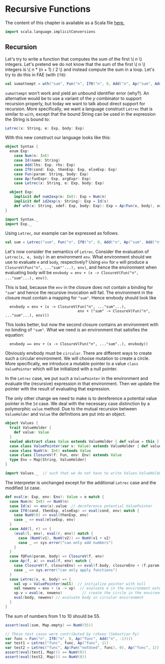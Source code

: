 # Recursive Functions

The content of this chapter is available as a Scala file [here.](./recursive-functions.scala)

```scala mdoc:invisible
import scala.language.implicitConversions
```

## Recursion

Let's try to write a function that computes the sum of the first \\( n \\) integers. Let's pretend we do not know that the sum of the
first \\( n \\) integers is \\( n * (n + 1) / 2 \\) and instead compute the sum in a loop. Let's try to do this in FAE (with `If0`):

```scala
val sumattempt = wth("sum", Fun("n", If0("n", 0, Add("n", Ap("sum", Add("n", -1))))), Ap("sum", 10))
```

`sumattempt` won't work and yield an unbound identifier error (why?). An alternative would be to use a variant of the
_y_ combinator to support recursion properly, but today we want to talk about direct support for recursion. More specifically,
we want a language construct `Letrec` that is similar to `with`, except that the bound String can be used in the expression
the String is bound to:

```scala
Letrec(x: String, e: Exp, body: Exp)
```

With this new construct our language looks like this:

```scala mdoc
object Syntax {
  enum Exp:
    case Num(n: Int)
    case Id(name: String)
    case Add(lhs: Exp, rhs: Exp)
    case If0(cond: Exp, thenExp: Exp, elseExp: Exp)
    case Fun(param: String, body: Exp)
    case Ap(funExpr: Exp, argExpr: Exp)
    case Letrec(x: String, e: Exp, body: Exp)

  object Exp:
    implicit def num2exp(n: Int): Exp = Num(n)
    implicit def id2exp(s: String): Exp = Id(s)
    def wth(x: String, xdef: Exp, body: Exp): Exp = Ap(Fun(x, body), xdef)
}

import Syntax._
import Exp._
```

Using `Letrec`, our example can be expressed as follows.

```scala mdoc:silent
val sum = Letrec("sum", Fun("n", If0("n", 0, Add("n", Ap("sum", Add("n", -1))))), Ap("sum", 10))
```

Let's now consider the semantics of `Letrec`. Consider the evaluation of ``Letrec(x, e, body)`` in an environment ``env``.
What environment should we use to evaluate `e` and `body`, respectively? Using `env` for `e` will produce a ``ClosureV(Fun("n", ..."sum"'...), env)``,
and hence the environment when evaluating body will be ``envbody = env + (x -> ClosureV(Fun("n", ..."sum"...), env))``.

This is bad, because the ``env`` in the closure does not contain a binding for ``"sum"`` and hence the recursive invocation will fail.
The environment in the closure must contain a mapping for ``"sum"``. Hence envbody should look like

```
  envbody = env + (x -> ClosureV(Fun("n", ..."sum"...),
                                 env + ("sum" -> ClosureV(Fun("n", ..."sum"...), env)))
```

This looks better, but now the second closure contains an environment with no binding of ``"sum"``. What we need is an environment
that satisfies the equation:

```
  envbody == env + (x -> ClosureV(Fun("n", ..."sum"..), envbody))
```

Obviously envbody must be `circular`. There are different ways to create such a circular environment. We will choose mutation to create
a circle. More specifically, we introduce a mutable pointer to a value ``class ValuePointer`` which will be initialized with a null pointer.

In the `Letrec` case, we put such a `ValuePointer` in the environment and evaluate the (recursive) expression in that environment.
Then we update the pointer with the result of evaluating that expression.

The only other change we need to make is to dereference a potential value pointer in the `Id` case. We deal with the necessary case
distinction by a polymorphic `value` method.
Due to the mutual recursion between `ValueHolder` and `Value` the definitions are put into an object.

```scala mdoc
object Values {
  trait ValueHolder {
    def value: Value
  }
  sealed abstract class Value extends ValueHolder { def value = this }
  case class ValuePointer(var v: Value) extends ValueHolder { def value = v }
  case class NumV(n: Int) extends Value
  case class ClosureV(f: Fun, env: Env) extends Value
  type Env = Map[String, ValueHolder]
}

import Values._  // such that we do not have to write Values.ValueHolder etc.
```


The interpreter is unchanged except for the additional `Letrec` case and the modified `Id` case.

```scala mdoc
def eval(e: Exp, env: Env): Value = e match {
  case Num(n: Int) => NumV(n)
  case Id(x) => env(x).value  // dereference potential ValuePointer
  case If0(cond, thenExp, elseExp) => eval(cond, env) match {
    case NumV(0) => eval(thenExp, env)
    case _ => eval(elseExp, env)
  }
  case Add(l, r) => {
    (eval(l, env), eval(r, env)) match {
      case (NumV(v1), NumV(v2)) => NumV(v1 + v2)
      case _ => sys.error("can only add numbers")
    }
  }
  case f@Fun(param, body) => ClosureV(f, env)
  case Ap(f, a) => eval(f, env) match {
    case ClosureV(f, closureEnv) => eval(f.body, closureEnv + (f.param -> eval(a, env)))
    case _ => sys.error("can only apply functions")
  }
  case Letrec(x, e, body) => {
    val vp = ValuePointer(null)  // initialize pointer with null
    val newenv = env + (x -> vp)  // evaluate e in the environment extended with the placeholder
    vp.v = eval(e, newenv)         // create the circle in the environment
    eval(body, newenv) // evaluate body in circular environment
  }
}
```

The sum of numbers from 1 to 10 should be 55.

```scala mdoc:silent
assert(eval(sum, Map.empty) == NumV(55))

// These test cases were contributed by rzhxeo (Sebastian Py)
var func = Fun("n", If0("n", 0, Ap("func", Add("n", -1))))
var test1 = Letrec("func", func, Ap("func", 1))
var test2 = Letrec("func", Ap(Fun("notUsed", func), 0), Ap("func", 1))
assert(eval(test1, Map()) == NumV(0))
assert(eval(test2, Map()) == NumV(0))
```
